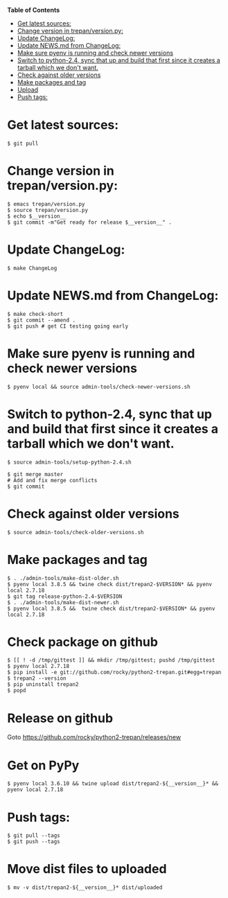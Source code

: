 <!-- markdown-toc start - Don't edit this section. Run M-x markdown-toc-refresh-toc -->
**Table of Contents**

- [Get latest sources:](#get-latest-sources)
- [Change version in trepan/version.py:](#change-version-in-trepanversionpy)
- [Update ChangeLog:](#update-changelog)
- [Update NEWS.md from ChangeLog:](#update-news-from-changelog)
- [Make sure pyenv is running and check newer versions](#make-sure-pyenv-is-running-and-check-newer-versions)
- [Switch to python-2.4, sync that up and build that first since it creates a tarball which we don't want.](#switch-to-python-24-sync-that-up-and-build-that-first-since-it-creates-a-tarball-which-we-dont-want)
- [Check against older versions](#check-against-older-versions)
- [Make packages and tag](#make-packages-and-tag)
- [Upload](#upload)
- [Push tags:](#push-tags)

<!-- markdown-toc end -->
# Get latest sources:

    $ git pull

# Change version in trepan/version.py:

	$ emacs trepan/version.py
    $ source trepan/version.py
    $ echo $__version__
    $ git commit -m"Get ready for release $__version__" .

# Update ChangeLog:

    $ make ChangeLog

#  Update NEWS.md from ChangeLog:

    $ make check-short
    $ git commit --amend .
    $ git push # get CI testing going early

# Make sure pyenv is running and check newer versions

    $ pyenv local && source admin-tools/check-newer-versions.sh


# Switch to python-2.4, sync that up and build that first since it creates a tarball which we don't want.

    $ source admin-tools/setup-python-2.4.sh

    $ git merge master
	# Add and fix merge conflicts
	$ git commit

# Check against older versions

    $ source admin-tools/check-older-versions.sh

# Make packages and tag

    $ . ./admin-tools/make-dist-older.sh
	$ pyenv local 3.8.5 && twine check dist/trepan2-$VERSION* && pyenv local 2.7.18
    $ git tag release-python-2.4-$VERSION
    $ . ./admin-tools/make-dist-newer.sh
	$ pyenv local 3.8.5 &&  twine check dist/trepan2-$VERSION* && pyenv local 2.7.18


# Check package on github

	$ [[ ! -d /tmp/gittest ]] && mkdir /tmp/gittest; pushd /tmp/gittest
	$ pyenv local 2.7.18
	$ pip install -e git://github.com/rocky/python2-trepan.git#egg=trepan
	$ trepan2 --version
	$ pip uninstall trepan2
	$ popd

# Release on github

Goto https://github.com/rocky/python2-trepan/releases/new

# Get on PyPy

	$ pyenv local 3.6.10 && twine upload dist/trepan2-${__version__}* && pyenv local 2.7.18
# Push tags:

    $ git pull --tags
    $ git push --tags

# Move dist files to uploaded

	$ mv -v dist/trepan2-${__version__}* dist/uploaded
